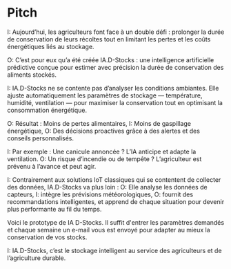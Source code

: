 # Pitch
I: Aujourd’hui, les agriculteurs font face à un double défi : prolonger la durée de conservation de leurs récoltes tout en limitant les pertes et les coûts énergétiques liés au stockage.

O: C’est pour eux qu’a été créée IA.D-Stocks :
une intelligence artificielle prédictive conçue pour estimer avec précision la durée de conservation des aliments stockés.

I: IA.D-Stocks ne se contente pas d’analyser les conditions ambiantes.
Elle ajuste automatiquement les paramètres de stockage — température, humidité, ventilation — pour maximiser la conservation tout en optimisant la consommation énergétique.

O: Résultat :
Moins de pertes alimentaires,
I: Moins de gaspillage énergétique,
O: Des décisions proactives grâce à des alertes et des conseils personnalisés.

I: Par exemple :
Une canicule annoncée ? L’IA anticipe et adapte la ventilation.
O: Un risque d’incendie ou de tempête ? L’agriculteur est prévenu à l’avance et peut agir.

I: Contrairement aux solutions IoT classiques qui se contentent de collecter des données,
IA.D-Stocks va plus loin :
O: Elle analyse les données de capteurs,
I: intègre les prévisions météorologiques,
O: fournit des recommandations intelligentes, et
apprend de chaque situation pour devenir plus performante au fil du temps.

Voici le prototype de IA D-Stocks. Il suffit d'entrer les paramètres demandés et chaque semaine un e-mail vous est envoyé pour adapter au mieux la conservation de vos stocks.  

I: IA.D-Stocks, c’est le stockage intelligent au service des agriculteurs et de l’agriculture durable.

